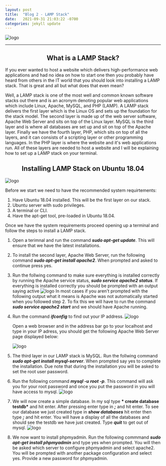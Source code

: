 ```yaml
---
layout: post
title:  "Blog 2 - LAMP Stack"
date:   2021-09-31 21:03:22 -0700
categories: jekyll update
---
```

![logo](https://geekboots.sfo2.cdn.digitaloceanspaces.com/post/lamp-stack-1567223529136.jpg)

---
## <center>What is a LAMP Stack?</center>

If you ever wanted to host a website which delivers high-performance web applications and had no idea on how to start one then you probably have heard from others in the IT world that you should look into installing a LAMP stack. That is great and all but what does that even mean? 

Well, a LAMP stack is one of the most well and common known software stacks out there and is an acronym denoting popular web applications which include Linux, Apache, MySQL, and PHP (LAMP). A LAMP stack delivers the first layer which is the Linux OS and sets up the foundation for the stack model. The second layer is made up of the web server software, Apache Web Server and sits on top of the Linux layer. MySQL is the third layer and is where all databases are set up and sit on top of the Apache layer. Finally we have the fourth layer, PHP, which sits on top of all the layers, and it can consists of a scripting layer or other programming languages. In the PHP layer is where the website and it's web applications run. All of these layers are needed to host a website and I will be explaining how to set up a LAMP stack on your terminal.

## <center>Installing LAMP Stack on Ubuntu 18.04</center>

![logo](https://phoenixnap.com/kb/wp-content/uploads/2021/04/lamp-stack-ubuntu.png)

Before we start we need to have the recommended system requirtements:

1. Have Ubuntu 18.04 installed. This will be the first layer on our stack. 
2. Ubuntu server with sudo privileges. 
3. A terminal or CLI.
4. Have the apt-get tool, pre-loaded in Ubuntu 18.04.

Once we have the system requirements proceed opening up a terminal and follow the steps to install a LAMP stack.

1. Open a terimnal and run the command <b>*sudo apt-get update*</b>. This will ensure that we have the latest installations. 
2. To install the second layer, Apache Web Server, run the following command <b>*sudo apt-get install apache2*</b>. When prompted and asked to continue press yes.
3. Run the follwing command to make sure everything is installed correctly by running the Apache service status, <b>*sudo service apache2 status*</b>. If everything is installed correctly you should be prompted with an output saying active
   ![logo](https://i.imgur.com/S2lsqeb.png)
In most cases if you aren't prompted with the following output what it means is Apache was not automatically started when you followed step 2. To fix this we will have to run the command <b>*sudo service apache2 start*</b> and we should have Apache running.
4. Run the command <b>*ifconfig*</b> to find out your IP address. 
   ![logo](https://i.imgur.com/dFlwT2t.png)
   
   Open a web browser and in the address bar go to your localhost and type in your IP adress, you should get the following Apache Web Server page displayed below:

   ![logo](https://phoenixnap.com/kb/wp-content/uploads/2021/04/apache2-ubunutu-default-page.png)

5. The third layer in our LAMP stack is MySQL. Run the follwing command <b>*sudo apt-get install mysql-server*</b>. When prompted say yes to complete the installation. Due note that during the installation you will be asked to set the root user password.
6. Run the following command <b>*mysql -u root -p*</b>. This command will ask you for your root password and once you put the password in you will have access to mysql.
   ![logo](https://i.imgur.com/bimFYqN.png)
7. We will now create a simple database. In my sql type <b>* create database testdb*</b> and hit enter. After pressing enter type in <b>*;*</b> and hit enter. To see our database we just created type in <b>*show databases*</b> hit enter then type <b>*;*</b> and hit enter. You will have a display of all the databases and should see the testdb we have just created. Type <b>*quit*</b> to get out of mysql.
![logo](https://i.imgur.com/36o3iuV.png)
8. We now want to install phpmyadmin. Run the following commmand <b>*sudo apt-get install phpmyadmin*</b> and type yes when prompted. You will then be asked which server to configure phpmyadmin and select apache2. You will be prompted with another package configuration and select yes. Provide a new password for phpmyadmin.